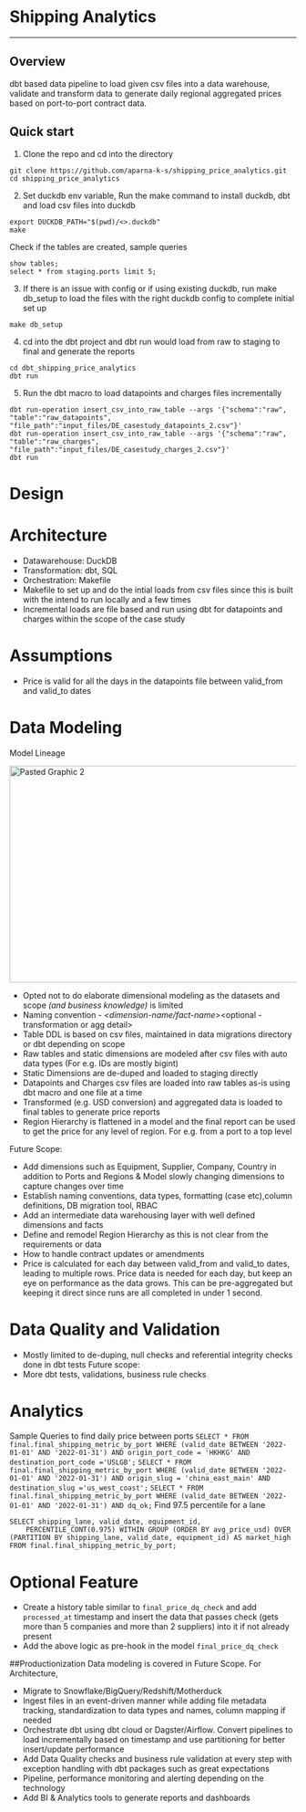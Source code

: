 # Shipping Analytics
---
## Overview
dbt based data pipeline to load given csv files into a data warehouse, validate and transform data to generate daily regional aggregated prices based on port-to-port contract data.

## Quick start
1. Clone the repo and cd into the directory
```
git clone https://github.com/aparna-k-s/shipping_price_analytics.git 
cd shipping_price_analytics
```
2. Set duckdb env variable, Run the make command to install duckdb, dbt and load csv files into duckdb
```
export DUCKDB_PATH="$(pwd)/<>.duckdb" 
make
```
Check if the tables are created, sample queries
```
show tables;
select * from staging.ports limit 5;
```
3. If there is an issue with config or if using existing duckdb, run make db_setup to load the files with the right duckdb config to complete initial set up 
```
make db_setup
```
4. cd into the dbt project and dbt run would load from raw to staging to final and generate the reports
```
cd dbt_shipping_price_analytics
dbt run
```
5. Run the dbt macro to load datapoints and charges files incrementally
```
dbt run-operation insert_csv_into_raw_table --args '{"schema":"raw", "table":"raw_datapoints", "file_path":"input_files/DE_casestudy_datapoints_2.csv"}'
dbt run-operation insert_csv_into_raw_table --args '{"schema":"raw", "table":"raw_charges", "file_path":"input_files/DE_casestudy_charges_2.csv"}'
dbt run 
```

# Design

# Architecture
- Datawarehouse: DuckDB
- Transformation: dbt, SQL
- Orchestration: Makefile
- Makefile to set up and do the intial loads from csv files since this is built with the intend to run locally and a few times
- Incremental loads are file based and run using dbt for datapoints and charges within the scope of the case study

# Assumptions
- Price is valid for all the days in the datapoints file between valid_from and valid_to dates

# Data Modeling

Model Lineage 

<img width="1185" height="380" alt="Pasted Graphic 2" src="https://github.com/user-attachments/assets/818dcfcb-023e-4878-9171-ead2c456be21" />



- Opted not to do elaborate dimensional modeling as the datasets and scope *(_and business knowledge_)* is limited
- Naming convention - <schema-code>_<dimension-name/fact-name>_<optional - transformation or agg detail>
- Table DDL is based on csv files, maintained in data migrations directory or dbt depending on scope
- Raw tables and static dimensions are modeled after csv files with auto data types (For e.g. IDs are mostly bigint)
- Static Dimensions are de-duped and loaded to staging directly
- Datapoints and Charges csv files are loaded into raw tables as-is using dbt macro and one file at a time
- Transformed (e.g. USD conversion) and aggregated data is loaded to final tables to generate price reports
- Region Hierarchy is flattened in a model and the final report can be used to get the price for any level of region. For e.g. from a port to a top level

Future Scope:
- Add dimensions such as Equipment, Supplier, Company, Country in addition to Ports and Regions & Model slowly changing dimensions to capture changes over time
- Establish naming conventions, data types, formatting (case etc),column definitions, DB migration tool, RBAC 
- Add an intermediate data warehousing layer with well defined dimensions and facts
- Define and remodel Region Hierarchy as this is not clear from the requirements or data
- How to handle contract updates or amendments
- Price is calculated for each day between valid_from and valid_to dates, leading to multiple rows. Price data is needed for each day, but keep an eye on performance as the data grows. This can be pre-aggregated but keeping it direct since runs are all completed in under 1 second.

# Data Quality and Validation
- Mostly limited to de-duping, null checks and referential integrity checks done in dbt tests
Future scope:
- More dbt tests, validations, business rule checks

# Analytics
Sample Queries to find daily price between ports
`SELECT * FROM final.final_shipping_metric_by_port WHERE (valid_date BETWEEN '2022-01-01' AND '2022-01-31') AND origin_port_code = 'HKHKG' AND destination_port_code ='USLGB';`
`SELECT * FROM final.final_shipping_metric_by_port WHERE (valid_date BETWEEN '2022-01-01' AND '2022-01-31') AND origin_slug = 'china_east_main' AND destination_slug ='us_west_coast';`
`SELECT * FROM final.final_shipping_metric_by_port WHERE (valid_date BETWEEN '2022-01-01' AND '2022-01-31') AND dq_ok;`
Find 97.5 percentile for a lane
```
SELECT shipping_lane, valid_date, equipment_id,
    PERCENTILE_CONT(0.975) WITHIN GROUP (ORDER BY avg_price_usd) OVER (PARTITION BY shipping_lane, valid_date, equipment_id) AS market_high
FROM final.final_shipping_metric_by_port;
```

# Optional Feature
- Create a history table similar to `final_price_dq_check` and add `processed_at` timestamp and insert the data that passes check (gets more than 5 companies and more than 2 suppliers) into it if not already present
- Add the above logic as pre-hook in the model `final_price_dq_check`

##Productionization
Data modeling is covered in Future Scope.
For Architecture, 
- Migrate to Snowflake/BigQuery/Redshift/Motherduck
- Ingest files in an event-driven manner while adding file metadata tracking, standardization to data types and names, column mapping if needed
- Orchestrate dbt using dbt cloud or Dagster/Airflow. Convert pipelines to load incrementally based on timestamp and use partitioning for better insert/update performance
- Add Data Quality checks and business rule validation at every step with exception handling with dbt packages such as great expectations 
- Pipeline, performance monitoring and alerting depending on the technology
- Add BI & Analytics tools to generate reports and dashboards
